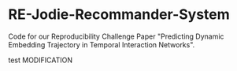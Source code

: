 # RE-Jodie-Recommander-System
Code for our Reproducibility Challenge Paper "Predicting Dynamic Embedding Trajectory in Temporal Interaction Networks". 

test
MODIFICATION
